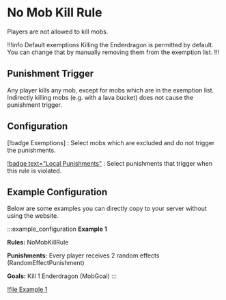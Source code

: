 # No Mob Kill Rule

Players are not allowed to kill mobs.

!!!info Default exemptions
Killing the Enderdragon is permitted by default. You can change that by manually removing them from the exemption list.
!!!

## Punishment Trigger

Any player kills any mob, except for mobs which are in the exemption list. Indirectly killing mobs (e.g. with a lava bucket)
does not cause the punishment trigger.

## Configuration

[!badge Exemptions]
:    Select mobs which are excluded and do not trigger the punishments.

[!badge text="Local Punishments"](../punishments/punishments.md)
:    Select punishments that trigger when this rule is violated.

## Example Configuration

Below are some examples you can directly copy to your server without using the website.

:::example_configuration
**Example 1**

**Rules:** NoMobKillRule

**Punishments:** Every player receives 2 random effects (RandomEffectPunishment)

**Goals:** Kill 1 Enderdragon (MobGoal)
:::

[!file Example 1](../static/examples/no_mob_kill_except_ender_dragon_2_random_effect_all_mob_goal_1_ender_dragon.json)